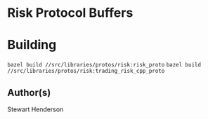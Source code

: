 # Risk Protocol Buffers

# Building

`bazel build //src/libraries/protos/risk:risk_proto`
`bazel build //src/libraries/protos/risk:trading_risk_cpp_proto`

## Author(s)

Stewart Henderson
